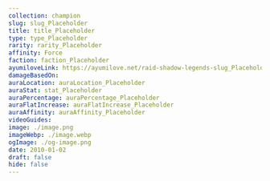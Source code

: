 ```yaml
---
collection: champion
slug: slug_Placeholder
title: title_Placeholder
type: type_Placeholder
rarity: rarity_Placeholder
affinity: Force
faction: faction_Placeholder
ayumiloveLink: https://ayumilove.net/raid-shadow-legends-slug_Placeholder-skill-mastery-equip-guide/
damageBasedOn:
auraLocation: auraLocation_Placeholder
auraStat: stat_Placeholder
auraPercentage: auraPercentage_Placeholder
auraFlatIncrease: auraFlatIncrease_Placeholder
auraAffinity: auraAffinity_Placeholder
videoGuides:
image: ./image.png
imageWebp: ./image.webp
ogImage: ./og-image.png
date: 2010-01-02
draft: false
hide: false
---
```

